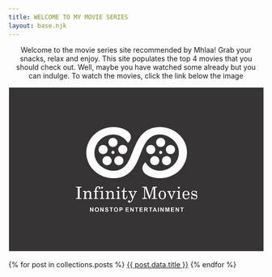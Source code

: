 ```yaml
---
title: WELCOME TO MY MOVIE SERIES
layout: base.njk
---
```

<p style="text-align: center; margin-left: 4px; margin-right: 4px;padding-left:6px; padding-right:6px;"> Welcome to the movie series site recommended by Mhlaa! Grab your snacks, relax and enjoy. This site populates the top 4 movies that you should check out. Well, maybe you have watched some already but you can indulge. To watch the movies, click the link below the image</p>

![Move nite](img/cover.PNG)

{% for post in collections.posts %}
[{{ post.data.title }}]({{post.url}})
{% endfor %}
